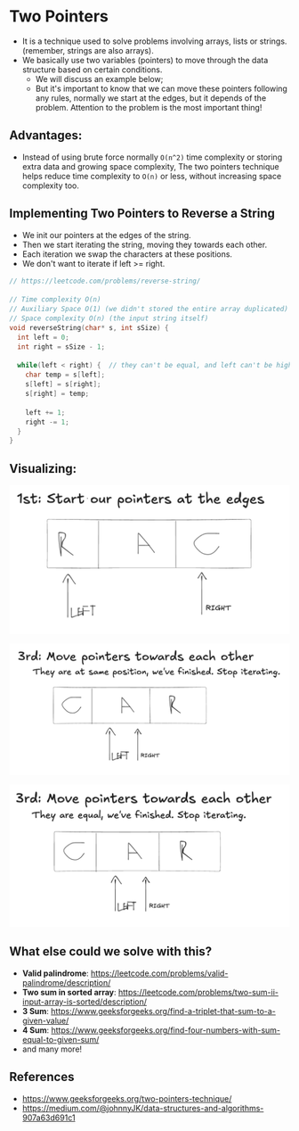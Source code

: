 # Two Pointers

- It is a technique used to solve problems involving arrays, lists or strings. (remember, strings are also arrays).
- We basically use two variables (pointers) to move through the data structure based on certain conditions.
  - We will discuss an example below;
  - But it's important to know that we can move these pointers following any rules, normally we start at the edges, but it depends of the problem. Attention to the problem is the most important thing!

## Advantages:

- Instead of using brute force normally `O(n^2)` time complexity or storing extra data and growing space complexity, The two pointers technique helps reduce time complexity to `O(n)` or less, without increasing space complexity too.

## Implementing Two Pointers to Reverse a String

- We init our pointers at the edges of the string.
- Then we start iterating the string, moving they towards each other.
- Each iteration we swap the characters at these positions.
- We don't want to iterate if left >= right.

```c
// https://leetcode.com/problems/reverse-string/

// Time complexity O(n)
// Auxiliary Space O(1) (we didn't stored the entire array duplicated)
// Space complexity O(n) (the input string itself)
void reverseString(char* s, int sSize) {
  int left = 0;
  int right = sSize - 1;

  while(left < right) {  // they can't be equal, and left can't be higher than right
    char temp = s[left];
    s[left] = s[right];
    s[right] = temp;

    left += 1;
    right -= 1;
  }
}
```

## Visualizing:

![1st Start the Two Pointers](./../assets/1st-two-pointers.png)

![2nd Swap the Characters](./../assets/2nd-two-pointers.png)

![3rd Move Pointers](./../assets/3rd-two-pointers.png)

## What else could we solve with this?

- **Valid palindrome**: https://leetcode.com/problems/valid-palindrome/description/
- **Two sum in sorted array**: https://leetcode.com/problems/two-sum-ii-input-array-is-sorted/description/
- **3 Sum**: https://www.geeksforgeeks.org/find-a-triplet-that-sum-to-a-given-value/
- **4 Sum**: https://www.geeksforgeeks.org/find-four-numbers-with-sum-equal-to-given-sum/
- and many more!

## References

- https://www.geeksforgeeks.org/two-pointers-technique/
- https://medium.com/@johnnyJK/data-structures-and-algorithms-907a63d691c1
